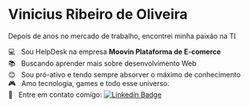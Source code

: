 


# Vinicius Ribeiro de Oliveira

Depois de anos no mercado de trabalho, encontrei minha paixão na TI

 :computer:  &nbsp; Sou HelpDesk na empresa **Moovin Plataforma de E-comerce**
 <br/> 📚 &nbsp; Buscando aprender mais sobre desenvolvimento Web
 <br/> :blush: &nbsp; Sou pró-ativo e tendo sempre absorver o máximo de conhecimento
 <br/> 🎮  &nbsp; Amo tecnologia, games e todo esse universo.
 <br/> :email: &nbsp; Entre em contato comigo: [![Linkedin Badge](https://img.shields.io/badge/-Vinicius&nbsp;Oliveira-blue?style=flat-square&logo=Linkedin&logoColor=white&link=https://www.linkedin.com/in/vinicius-oliveira-19a398120/)](https://www.linkedin.com/in/vinicius-oliveira-19a398120/) 


